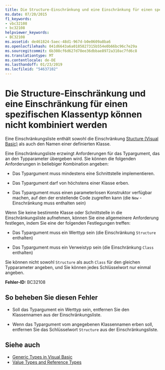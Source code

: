 ```yaml
---
title: Die Structure-Einschränkung und eine Einschränkung für einen spezifischen Klassentyp können nicht kombiniert werden
ms.date: 07/20/2015
f1_keywords:
- vbc32108
- bc32108
helpviewer_keywords:
- BC32108
ms.assetid: de461824-5aec-48d1-967d-b0e0609a8ba6
ms.openlocfilehash: 041d6643a6a0185827315b554e0b66bc96c7e29a
ms.sourcegitcommit: 6b308cf6d627d78ee36dbbae8972a310ac7fd6c8
ms.translationtype: MT
ms.contentlocale: de-DE
ms.lasthandoff: 01/23/2019
ms.locfileid: "54637102"
---
```

# <a name="structure-constraint-and-a-specific-class-type-constraint-cannot-be-combined"></a>Die Structure-Einschränkung und eine Einschränkung für einen spezifischen Klassentyp können nicht kombiniert werden
Eine Einschränkungsliste enthält sowohl die Einschränkung [Stucture (Visual Basic)](../../visual-basic/language-reference/statements/structure-statement.md) als auch den Namen einer definierten Klasse.  
  
 Eine Einschränkungsliste erzwingt Anforderungen für das Typargument, das an den Typparameter übergeben wird. Sie können die folgenden Anforderungen in beliebiger Kombination angeben:  
  
-   Das Typargument muss mindestens eine Schnittstelle implementieren.  
  
-   Das Typargument darf von höchstens einer Klasse erben.  
  
-   Das Typargument muss einen parameterlosen Konstruktor verfügbar machen, auf den der erstellende Code zugreifen kann (die `New` -Einschränkung muss enthalten sein)  
  
 Wenn Sie keine bestimmte Klasse oder Schnittstelle in die Einschränkungsliste aufnehmen, können Sie eine allgemeinere Anforderung festlegen, indem Sie eine der folgenden Festlegungen treffen:  
  
-   Das Typargument muss ein Werttyp sein (die Einschränkung `Structure` enthalten)  
  
-   Das Typargument muss ein Verweistyp sein (die Einschränkung `Class` enthalten)  
  
 Sie können nicht sowohl `Structure` als auch `Class` für den gleichen Typparameter angeben, und Sie können jedes Schlüsselwort nur einmal angeben.  
  
 **Fehler-ID:** BC32108  
  
## <a name="to-correct-this-error"></a>So beheben Sie diesen Fehler  
  
-   Soll das Typargument ein Werttyp sein, entfernen Sie den Klassennamen aus der Einschränkungsliste.  
  
-   Wenn das Typargument vom angegebenen Klassennamen erben soll, entfernen Sie das Schlüsselwort `Structure` aus der Einschränkungsliste.  
  
## <a name="see-also"></a>Siehe auch

- [Generic Types in Visual Basic](../../visual-basic/programming-guide/language-features/data-types/generic-types.md)
- [Value Types and Reference Types](../../visual-basic/programming-guide/language-features/data-types/value-types-and-reference-types.md)
